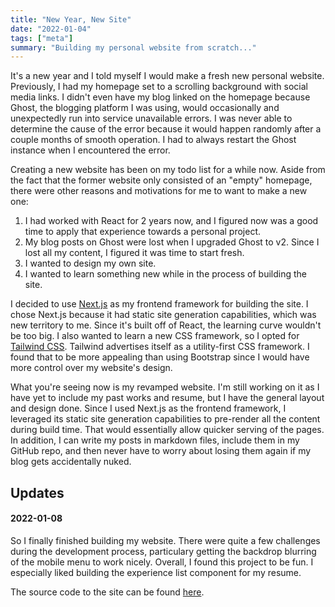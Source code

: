 ```yaml
---
title: "New Year, New Site"
date: "2022-01-04"
tags: ["meta"]
summary: "Building my personal website from scratch..."
---
```


It's a new year and I told myself I would make a fresh new personal website. Previously, I had my homepage set to a scrolling background with social media links. I didn't even have my blog linked on the homepage because Ghost, the blogging platform I was using, would occasionally and unexpectedly run into service unavailable errors. I was never able to determine the cause of the error because it would happen randomly after a couple months of smooth operation. I had to always restart the Ghost instance when I encountered the error.

Creating a new website has been on my todo list for a while now. Aside from the fact that the former website only consisted of an "empty" homepage, there were other reasons and motivations for me to want to make a new one:

1. I had worked with React for 2 years now, and I figured now was a good time to apply that experience towards a personal project.
2. My blog posts on Ghost were lost when I upgraded Ghost to v2. Since I lost all my content, I figured it was time to start fresh.
3. I wanted to design my own site.
4. I wanted to learn something new while in the process of building the site.

I decided to use [Next.js](https://nextjs.org) as my frontend framework for building the site. I chose Next.js because it had static site generation capabilities, which was new territory to me. Since it's built off of React, the learning curve wouldn't be too big. I also wanted to learn a new CSS framework, so I opted for [Tailwind CSS](https://tailwindcss.com). Tailwind advertises itself as a utility-first CSS framework. I found that to be more appealing than using Bootstrap since I would have more control over my website's design.

What you're seeing now is my revamped website. I'm still working on it as I have yet to include my past works and resume, but I have the general layout and design done. Since I used Next.js as the frontend framework, I leveraged its static site generation capabilities to pre-render all the content during build time. That would essentially allow quicker serving of the pages. In addition, I can write my posts in markdown files, include them in my GitHub repo, and then never have to worry about losing them again if my blog gets accidentally nuked.

## Updates

#### 2022-01-08

So I finally finished building my website. There were quite a few challenges during the development process, particulary getting the backdrop blurring of the mobile menu to work nicely. Overall, I found this project to be fun. I especially liked building the experience list component for my resume.

The source code to the site can be found [here](https://github.com/resurrexi/pursuitofzen).
